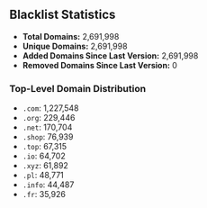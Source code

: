 ## Blacklist Statistics

- **Total Domains:** 2,691,998
- **Unique Domains:** 2,691,998
- **Added Domains Since Last Version:** 2,691,998
- **Removed Domains Since Last Version:** 0

### Top-Level Domain Distribution

-  `.com`: 1,227,548
-  `.org`: 229,446
-  `.net`: 170,704
-  `.shop`: 76,939
-  `.top`: 67,315
-  `.io`: 64,702
-  `.xyz`: 61,892
-  `.pl`: 48,771
-  `.info`: 44,487
-  `.fr`: 35,926

